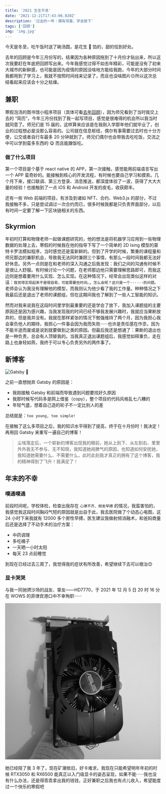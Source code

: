```yaml
---
title: '2021 生生不息'
date: '2021-12-21T17:43:06.020Z'
description: '过去的一年：偶有惊喜、学会放下'
tags: ['回顾']
img: 'img.jpg'
---
```


今天是冬至，吃午饭时送了碗汤圆，是花生 🥜 馅的，甜的恰到好处。

去年的回顾是今年三月份写的，结果因为各种原因拖到了十月份才贴出来，所以这次我要赶在年底把回顾写出来。今年我感觉过得不如去年精彩，可能是没有了初来大城市的新鲜感，也可能是因为疫情的原因没啥地方能给我跑，今年的大部分时间我都用到了学习上，我就不按照时间线来记录了，而且也没啥图片😔所以这次总结看起来应该会十分之枯燥。

## 兼职

寒假泡汤的图书馆小程序项目（具体可看[去年回顾](../my-2020)），因为师兄看到了当时我交上去的 “简历”，今年三月份找到了我一起写项目，感觉是很难得的机会所以我当时就同意了。师兄们是 15 届的，这样算来应该是在我刚入学那年他们就毕业了，创业的过程想必是没那么容易的。公司就在信息枢纽，偶尔有事需要过去时也十分方便，公交或者自行车最多 20 分钟就到了。师兄们偶尔也会带我去吃吃饭，交流之中可以学到蛮多东西的 😋 而且能蹭饭吃。

### 做了什么项目

第一个项目是个基于 react native 的 APP，第一次接触，感觉能用前端语言写出一个 APP 蛮奇妙的。能接触到核心的开发流程，有时候也要自己学习和摸索。几个月下来，接口联调、第三方登录、消息推送，都深度体验了一波，获得了大大大量的经验！也接触到了一点 iOS 和 Android 开发的皮毛，收获颇丰。

还有一些 Web 前端的项目，有涉及到诸如 NFT、合约、Web3.js 的部分，不过我接触不多，只是尝试调过一次合约而已，很多时候我都是只负责界面部分，以后有时间一定要了解一下区块链相关的东西。

## Skyrmion

年初时打算和物理老师一起做课题研究的，他的想法是将机器学习应用到一些物理数据的处理上去，寒假的时候我在他的指导下写了一个简单的 2D Ising 模型的蒙特卡罗法模拟程序，当时感觉还是蛮新鲜的。但到了开学的时候，繁重的课程量和师兄那边的兼职机会，导致我无法同时兼顾三个事情，有那么一段时间我都无法好好休息。另外一点则是在和老师的深入沟通之后我发现：我们之间的沟通有时候不是很让人舒服。有时候讨论一个问题，在老师那边他只需要理解思路即可，而我这边则是想着要用什么实现、怎么实现。在这种情况下，经常会出现类似这样的对话：`我觉得实现起来不是很容易，可能需要些时间。`，`怎么会呢？这只是一个······的问题。`老师会认为我没有理解他的模型，而我则认为他少看了我的工作量。种种情况之下我最后还是退出了老师的课题组，但在这期间我也了解到了一些人工智能的知识。

然而对我来说我在这段时间里学到最重要的还是学会了放下，我加入课题组的主要原因还是因为感兴趣，当我发现我的时间已经不够我发展兴趣时，我就应当果断放弃的，但是我并没有。我就在那样紧张的情况下勉强维持了两个月，因为我担心我会辜负他人的期待，我担心一件事会因为我而失败······也许是责任感在作祟，因为不能半途而废或是说到就要做到之类的原因。但最后我还是想通了：果断的退出也是一种负责，总会有人顶替我的。当我真正退出课题组后，我感觉如释重负，走在路上也身轻如燕，我终于可以专心负责另外的两件事了。

## 新博客

<img alt="Gatsby" src="https://www.gatsbyjs.com/Gatsby-Monogram.svg" width="30" /> 🎉

之前一直想抛弃 Gatsby 的原因是：

- 我刚接触 Gatsby 和前端而导致遇到问题要找好久原因
- 我那时候写代码多是网上借鉴（copy），整个项目的代码风格乱七八糟的
- 年轻气盛，想着自己造的轮子不一定比别人的差

总结就是：`too young, too simple!`

在接触了这么多项目之后，我的知识水平得到了提高，终于在十月份时！我决定！再用回 Gatsby 来重写一遍自己的博客！

>尘埃落定后，一个崭新的博客出现我的眼前，她从上到下、从左到右、里里外外我无不参与、无不知晓，我知道她闹脾气的原因，也知道如何安抚她，我知道她需要什么、不需要什么，此时此刻我才真正的拥有了这个博客，我的精神得到了飞升！我满足了！

## 年末的不幸

### 噗通噗通

前段时间呢，学校体检，检查出我存在 `心律不齐、频发早搏` 的情况，我蛮害怕的，我感觉我这段时间胸闷气短的原因就是出自于此，我去医院做了个动态心电图，这 24 小时下来我就有 12000 多个房性早搏，医生建议我做射频消融术，和爸妈商量后还是选择了不动手术的治疗方案：

- 中药调理
- 多吃橘子
- 一天晒一小时太阳
- 每天 23 点前睡觉

到现在已经过去三周了，我觉得我的症状有所改善，希望继续下去可以根治😊

### 显卡哭哭

与我一同驰骋沙场的战友、挚友——HD7770，于 2021 年 12 月 5 日 20 时 16 分在 WOWS 的菲律宾港口中不幸殉职······

![HD7770 一路走好](./HD7770.jpg)

她已经陪了我 3 年了，现在矿潮依旧，好卡难求，我现在只能希望明年年初的时候 RTX3050 和 RX6500 能真正以入门级显卡的姿态呈现，如果不能······我也没有什么办法，还是得乖乖拿出我的钱钱，正好兼职之后我也有点儿收入，希望能度过一个快乐的寒假吧
